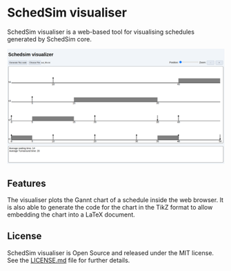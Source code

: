 # SchedSim visualiser
SchedSim visualiser is a web-based tool for visualising schedules generated by SchedSim core. 

<p align="center">
  <img src="./screenshot.png" />
</p>

## Features
The visualiser plots the Gannt chart of a schedule inside the web browser.
It is also able to generate the code for the chart in the TikZ format to allow embedding the chart into a LaTeX document.


## License
SchedSim visualiser is Open Source and released under the MIT license. See the [LICENSE.md](./LICENSE.md) file for further details.


